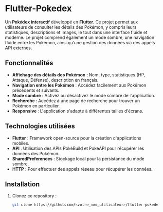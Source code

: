 # Flutter-Pokedex

Un **Pokédex interactif** développé en **Flutter**. Ce projet permet aux utilisateurs de consulter les détails des Pokémon, y compris leurs statistiques, descriptions et images, le tout dans une interface fluide et moderne. Le projet comprend également un mode sombre, une navigation fluide entre les Pokémon, ainsi qu'une gestion des données via des appels API externes.

## Fonctionnalités

- **Affichage des détails des Pokémon** : Nom, type, statistiques (HP, Attaque, Défense), description en français.
- **Navigation entre les Pokémon** : Accédez facilement aux Pokémon précédents et suivants.
- **Mode sombre** : Activez ou désactivez le mode sombre de l'application.
- **Recherche** : Accédez à une page de recherche pour trouver un Pokémon en particulier.
- **Responsive** : L'application s'adapte à différentes tailles d'écrans.

## Technologies utilisées

- **Flutter** : Framework open-source pour la création d'applications mobiles.
- **API** : Utilisation des APIs PokéBuild et PokéAPI pour récupérer les données des Pokémon.
- **SharedPreferences** : Stockage local pour la persistance du mode sombre.
- **HTTP** : Pour effectuer des appels réseau pour récupérer les données.

## Installation

1. Clonez ce repository :
   ```bash
   git clone https://github.com/<votre_nom_utilisateur>/flutter-pokedex.git
